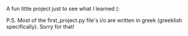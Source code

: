 A fun little project just to see what I learned (:

P.S.
Most of the first_project.py file's i/o are written in greek (greeklish specifically).
Sorry for that!